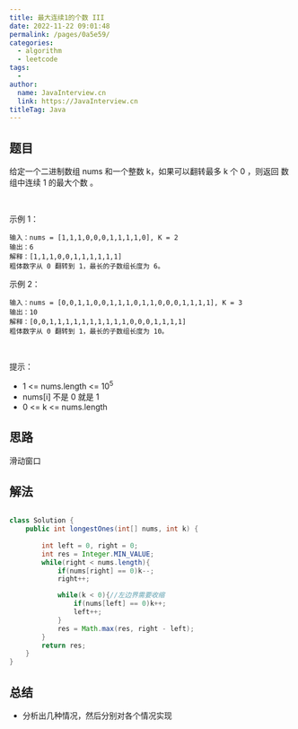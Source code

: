 ```yaml
---
title: 最大连续1的个数 III
date: 2022-11-22 09:01:48
permalink: /pages/0a5e59/
categories:
  - algorithm
  - leetcode
tags:
  - 
author: 
  name: JavaInterview.cn
  link: https://JavaInterview.cn
titleTag: Java
---
```


## 题目

给定一个二进制数组 nums 和一个整数 k，如果可以翻转最多 k 个 0 ，则返回 数组中连续 1 的最大个数 。

 

示例 1：

    输入：nums = [1,1,1,0,0,0,1,1,1,1,0], K = 2
    输出：6
    解释：[1,1,1,0,0,1,1,1,1,1,1]
    粗体数字从 0 翻转到 1，最长的子数组长度为 6。
示例 2：

    输入：nums = [0,0,1,1,0,0,1,1,1,0,1,1,0,0,0,1,1,1,1], K = 3
    输出：10
    解释：[0,0,1,1,1,1,1,1,1,1,1,1,0,0,0,1,1,1,1]
    粗体数字从 0 翻转到 1，最长的子数组长度为 10。
 

提示：

- 1 <= nums.length <= 10<sup>5</sup>
- nums[i] 不是 0 就是 1
- 0 <= k <= nums.length


## 思路

滑动窗口

## 解法
```java

class Solution {
    public int longestOnes(int[] nums, int k) {
        
        int left = 0, right = 0;
        int res = Integer.MIN_VALUE;
        while(right < nums.length){
            if(nums[right] == 0)k--;
            right++;

            while(k < 0){//左边界需要收缩
                if(nums[left] == 0)k++;
                left++;    
            }
            res = Math.max(res, right - left);
        }
        return res;
    }
}
```

## 总结

- 分析出几种情况，然后分别对各个情况实现 
